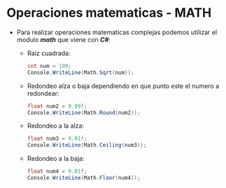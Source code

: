 # Operaciones matematicas - MATH

- Para realizar operaciones matematicas complejas podemos utilizar el modulo ***math*** que viene con ***C#***:
    - Raiz cuadrada: 
        ```c#
        int num = 100;
        Console.WriteLine(Math.Sqrt(num));
        ```
    
    - Redondeo alza o baja dependiendo en que punto este el numero a redondear:
        ```c#
        float num2 = 9.99f;
        Console.WriteLine(Math.Round(num2));
        ```

    - Redondeo a la alza:
        ```c#
        float num3 = 9.01f;
        Console.WriteLine(Math.Ceiling(num3));
        ```

    - Redondeo a la baja:
        ```c#
        float num4 = 9.01f;
        Console.WriteLine(Math.Floor(num4));
        ```

    